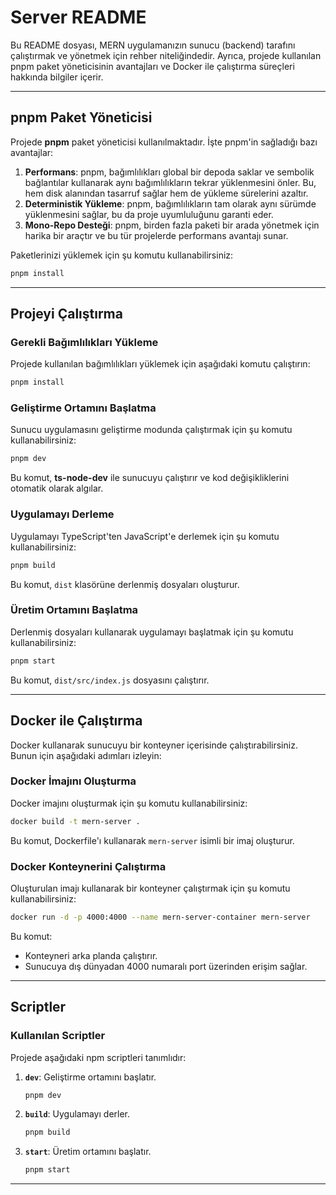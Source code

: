 # Server README

Bu README dosyası, MERN uygulamanızın sunucu (backend) tarafını çalıştırmak ve yönetmek için rehber niteliğindedir. Ayrıca, projede kullanılan pnpm paket yöneticisinin avantajları ve Docker ile çalıştırma süreçleri hakkında bilgiler içerir.

---

## pnpm Paket Yöneticisi

Projede **pnpm** paket yöneticisi kullanılmaktadır. İşte pnpm'in sağladığı bazı avantajlar:

1. **Performans**: pnpm, bağımlılıkları global bir depoda saklar ve sembolik bağlantılar kullanarak aynı bağımlılıkların tekrar yüklenmesini önler. Bu, hem disk alanından tasarruf sağlar hem de yükleme sürelerini azaltır.
2. **Deterministik Yükleme**: pnpm, bağımlılıkların tam olarak aynı sürümde yüklenmesini sağlar, bu da proje uyumluluğunu garanti eder.
3. **Mono-Repo Desteği**: pnpm, birden fazla paketi bir arada yönetmek için harika bir araçtır ve bu tür projelerde performans avantajı sunar.

Paketlerinizi yüklemek için şu komutu kullanabilirsiniz:

```bash
pnpm install
```

---

## Projeyi Çalıştırma

### Gerekli Bağımlılıkları Yükleme
Projede kullanılan bağımlılıkları yüklemek için aşağıdaki komutu çalıştırın:

```bash
pnpm install
```

### Geliştirme Ortamını Başlatma
Sunucu uygulamasını geliştirme modunda çalıştırmak için şu komutu kullanabilirsiniz:

```bash
pnpm dev
```
Bu komut, **ts-node-dev** ile sunucuyu çalıştırır ve kod değişikliklerini otomatik olarak algılar.

### Uygulamayı Derleme
Uygulamayı TypeScript'ten JavaScript'e derlemek için şu komutu kullanabilirsiniz:

```bash
pnpm build
```
Bu komut, `dist` klasörüne derlenmiş dosyaları oluşturur.

### Üretim Ortamını Başlatma
Derlenmiş dosyaları kullanarak uygulamayı başlatmak için şu komutu kullanabilirsiniz:

```bash
pnpm start
```
Bu komut, `dist/src/index.js` dosyasını çalıştırır.

---

## Docker ile Çalıştırma

Docker kullanarak sunucuyu bir konteyner içerisinde çalıştırabilirsiniz. Bunun için aşağıdaki adımları izleyin:

### Docker İmajını Oluşturma
Docker imajını oluşturmak için şu komutu kullanabilirsiniz:

```bash
docker build -t mern-server .
```
Bu komut, Dockerfile'ı kullanarak `mern-server` isimli bir imaj oluşturur.

### Docker Konteynerini Çalıştırma
Oluşturulan imajı kullanarak bir konteyner çalıştırmak için şu komutu kullanabilirsiniz:

```bash
docker run -d -p 4000:4000 --name mern-server-container mern-server
```
Bu komut:
- Konteyneri arka planda çalıştırır.
- Sunucuya dış dünyadan 4000 numaralı port üzerinden erişim sağlar.

---

## Scriptler

### Kullanılan Scriptler
Projede aşağıdaki npm scriptleri tanımlıdır:

1. **`dev`**: Geliştirme ortamını başlatır.
   ```bash
   pnpm dev
   ```
2. **`build`**: Uygulamayı derler.
   ```bash
   pnpm build
   ```
3. **`start`**: Üretim ortamını başlatır.
   ```bash
   pnpm start
   ```

---


